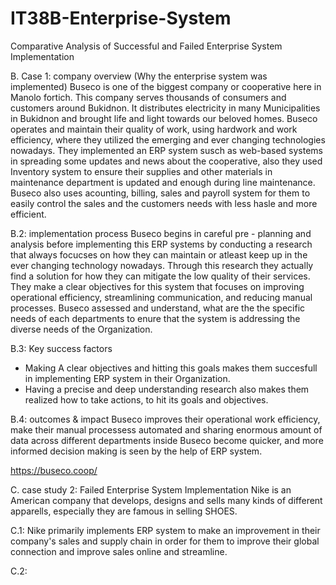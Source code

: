 # IT38B-Enterprise-System

Comparative Analysis of Successful and Failed Enterprise System Implementation

B. Case 1: company overview (Why the enterprise system was implemented)
Buseco is one of the biggest company or cooperative here in Manolo fortich. This company serves thousands of consumers and customers around Bukidnon. It distributes electricity in many Municipalities in Bukidnon and brought life and light towards our beloved homes. Buseco operates and maintain their quality of work, using hardwork and work efficiency, where they utilized the emerging and ever changing technologies nowadays. They implemented an ERP system susch as web-based systems in spreading some updates and news about the cooperative, also they used Inventory system to ensure their supplies and other materials in maintenance department is updated and enough during line maintenance. Buseco also uses acounting, billing, sales and payroll system for them to easily control the sales and the customers needs with less hasle and more efficient.


B.2:  implementation process
Buseco begins in careful pre - planning and analysis before implementing this ERP systems by conducting a research that always focucses on how they can maintain or atleast keep up in the ever changing technology nowadays. Through this research they actually find a solution for how they can mitigate the low quality of their services. They make a clear objectives for this system that focuses on improving operational efficiency, streamlining communication, and reducing manual processes. Buseco assessed and understand, what are the the specific needs of each departments to enure that the system is addressing the diverse needs of the Organization.


B.3: Key success factors
* Making A clear objectives and hitting this goals makes them succesfull in implementing ERP system in their Organization.
* Having a precise and deep understanding research also makes them realized how to take actions, to hit its goals and objectives.


B.4: outcomes & impact
Buseco improves their operational work efficiency, make their manual processess automated and sharing enormous amount of data across different departments inside Buseco become quicker, and more informed decision making is seen by the help of ERP system.

https://buseco.coop/

C. case study 2: Failed Enterprise System Implementation
Nike is an American company that develops, designs and sells many kinds of different apparells, especially they are famous in selling SHOES. 


C.1: Nike primarily implements ERP system to make an improvement in their company's sales and supply chain in order for them to improve their global connection and improve sales online and streamline.

C.2: 


